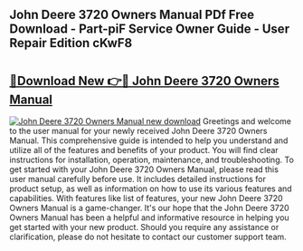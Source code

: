 ## John Deere 3720 Owners Manual PDf Free Download - Part-piF Service Owner Guide - User Repair Edition cKwF8

# <h2><a href="http://bc89479.oget.top/?id=John+Deere+3720+Owners+Manual">🔗Download New 👉🔴 John Deere 3720 Owners Manual</a></h2>

[![John Deere 3720 Owners Manual new download](https://i.imgur.com/5g1atiW.png)](http://bc89479.oget.top/?id=John+Deere+3720+Owners+Manual)
Greetings and welcome to the user manual for your newly received John Deere 3720 Owners Manual. This comprehensive guide is intended to help you understand and utilize all of the features and benefits of your product. You will find clear instructions for installation, operation, maintenance, and troubleshooting. To get started with your John Deere 3720 Owners Manual, please read this user manual carefully before use. It includes detailed instructions for product setup, as well as information on how to use its various features and capabilities. With features like list of features, your new John Deere 3720 Owners Manual is a game-changer. It's our hope that the John Deere 3720 Owners Manual has been a helpful and informative resource in helping you get started with your new product. Should you require any assistance or clarification, please do not hesitate to contact our customer support team.
